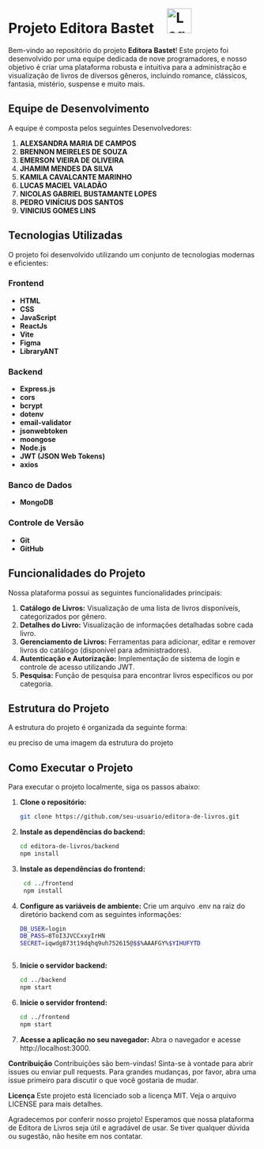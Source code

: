# Projeto Editora Bastet              <img style=" width: 50px;  height:auto; margin-left: 20px;" src="https://s3-alpha-sig.figma.com/img/a87e/41f8/256846d6a9fd32e34b9eca4830f6d786?Expires=1717372800&Key-Pair-Id=APKAQ4GOSFWCVNEHN3O4&Signature=kzehCGAYflPX6uuFlM2Y3-BeeBgNMuSba45J7xkQkg9PefVuOpdYaj5Jup2p8Z3sFOR9W~1oIwnF7XTQ32wP4-52hI1cTWSrap6s9JY0rXuWUQ959KCZLH4yz81PedP6EC36fE6wT1dZQtzNsIYECNSNtFWkeCAlyNF1H9DnkjwE1epnyF04feKvgMWHeMVYnH1tw-yaIBLQgcGD4SDQsemVUFx9H9Z6a1p~dx56ERyvlObJx0x-fvdJH-UPB7W4210tYoiR~eB-7OBLGUzHQOuIOcVf0D7z-fu~gSMHN0d2W7IXfgLfpwqevSWvkwkTKRAsjhbNLlQ1hKmxHxQWYA__" alt="Logo da Editora">

Bem-vindo ao repositório do projeto **Editora Bastet**! Este projeto foi desenvolvido por uma equipe dedicada de nove programadores, e nosso objetivo é criar uma plataforma robusta e intuitiva para a administração e visualização de livros de diversos gêneros, incluindo romance, clássicos, fantasia, mistério, suspense e muito mais.

## Equipe de Desenvolvimento

A equipe é composta pelos seguintes Desenvolvedores:

1. **ALEXSANDRA MARIA DE CAMPOS**
2. **BRENNON MEIRELES DE SOUZA**
3. **EMERSON VIEIRA DE OLIVEIRA**
4. **JHAMIM MENDES DA SILVA**
5. **KAMILA CAVALCANTE MARINHO**
6. **LUCAS MACIEL VALADÃO**
7. **NICOLAS GABRIEL BUSTAMANTE LOPES**
8. **PEDRO VINÍCIUS DOS SANTOS**
9. **VINICIUS GOMES LINS**

## Tecnologias Utilizadas

O projeto foi desenvolvido utilizando um conjunto de tecnologias modernas e eficientes:

### Frontend
- **HTML**
- **CSS**
- **JavaScript**
- **ReactJs**
- **Vite**
- **Figma**
- **LibraryANT**
  

### Backend
- **Express.js**
- **cors**
- **bcrypt**
- **dotenv**
- **email-validator**
- **jsonwebtoken**
- **moongose**
- **Node.js**
- **JWT (JSON Web Tokens)**
- **axios**
  
  

### Banco de Dados
- **MongoDB**

### Controle de Versão
- **Git**
- **GitHub**

## Funcionalidades do Projeto

Nossa plataforma possui as seguintes funcionalidades principais:

1. **Catálogo de Livros:** Visualização de uma lista de livros disponíveis, categorizados por gênero.
2. **Detalhes do Livro:** Visualização de informações detalhadas sobre cada livro.
3. **Gerenciamento de Livros:** Ferramentas para adicionar, editar e remover livros do catálogo (disponível para administradores).
4. **Autenticação e Autorização:** Implementação de sistema de login e controle de acesso utilizando JWT.
5. **Pesquisa:** Função de pesquisa para encontrar livros específicos ou por categoria.

## Estrutura do Projeto

A estrutura do projeto é organizada da seguinte forma:

eu preciso de uma imagem da estrutura do projeto 
 
## Como Executar o Projeto

Para executar o projeto localmente, siga os passos abaixo:

1. **Clone o repositório:**

   ```bash
   git clone https://github.com/seu-usuario/editora-de-livros.git
2. **Instale as dependências do backend:**
   ```bash
   cd editora-de-livros/backend
   npm install


3. **Instale as dependências do frontend:**
   ```bash
    cd ../frontend
    npm install


4. **Configure as variáveis de ambiente:**
Crie um arquivo .env na raiz do diretório backend com as seguintes informações:

   ```bash
   DB_USER=login
   DB_PASS=8ToI3JVCCxxyIrHN
   SECRET=iqwdg873t19dqhq9uh752615@$$%AAAFGY%$YIHUFYTD


   
5. **Inicie o servidor backend:**

    ```bash
    cd ../backend
    npm start

    
6. **Inicie o servidor frontend:**

    ```bash
   cd ../frontend
   npm start


7. **Acesse a aplicação no seu navegador:**
Abra o navegador e acesse http://localhost:3000.

**Contribuição**
Contribuições são bem-vindas! Sinta-se à vontade para abrir issues ou enviar pull requests. Para grandes mudanças, por favor, abra uma issue primeiro para discutir o que você gostaria de mudar.

**Licença**
Este projeto está licenciado sob a licença MIT. Veja o arquivo LICENSE para mais detalhes.

Agradecemos por conferir nosso projeto! Esperamos que nossa plataforma de Editora de Livros seja útil e agradável de usar. Se tiver qualquer dúvida ou sugestão, não hesite em nos contatar.
